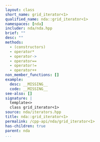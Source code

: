```yaml
---
layout: class
short_name: grid_iterator<1>
qualified_name: nda::grid_iterator<1>
namespaces: [nda]
includer: nda/nda.hpp
brief: ""
desc: ""
methods:
  - (constructors)
  - operator*
  - operator->
  - operator==
  - operator!=
  - operator++
non_member_functions: []
example:
  desc: __MISSING__
  code: __MISSING__
see-also: []
signature: |
  template<> 
  class grid_iterator<1>
source: nda/iterators.hpp
title: nda::grid_iterator<1>
permalink: /cpp-api/nda/grid_iterator<1>
has-children: true
parent: nda
...
```


